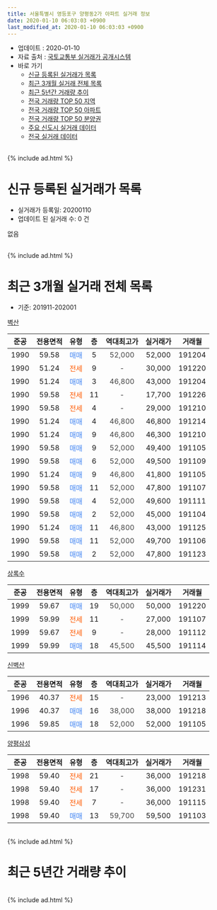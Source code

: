 ```yaml
---
title: 서울특별시 영등포구 양평동2가 아파트 실거래 정보
date: 2020-01-10 06:03:03 +0900
last_modified_at: 2020-01-10 06:03:03 +0900
---
```


* 업데이트 : 2020-01-10
* 자료 출처 : [국토교통부 실거래가 공개시스템](http://rt.molit.go.kr)
* 바로 가기
    * [신규 등록된 실거래가 목록](#신규-등록된-실거래가-목록)
    * [최근 3개월 실거래 전체 목록](#최근-3개월-실거래-전체-목록)
    * [최근 5년간 거래량 추이](#최근-5년간-거래량-추이)
    * [전국 거래량 TOP 50 지역](https://inasie.github.io/apt-trade-info/최근-3개월-전국에서-가장-거래가-많이-발생한-지역)
    * [전국 거래량 TOP 50 아파트](https://inasie.github.io/apt-trade-info/최근-3개월-전국에서-가장-거래가-많이-발생한-아파트)
    * [전국 거래량 TOP 50 분양권](https://inasie.github.io/apt-trade-info/최근-3개월-전국에서-가장-거래가-많이-발생한-분양권)
    * [주요 신도시 실거래 데이터](https://inasie.github.io/apt-trade-info/주요-신도시)
    * [전국 실거래 데이터](https://inasie.github.io/apt-trade-info/전국)
<br>
{% include ad.html %}
<br>

# 신규 등록된 실거래가 목록
* 실거래가 등록일: 20200110
* 업데이트 된 실거래 수: 0 건

없음

<br>
{% include ad.html %}
<br>

# 최근 3개월 실거래 전체 목록
* 기준: 201911-202001


[벽산](https://search.naver.com/search.naver?query=%EC%84%9C%EC%9A%B8%ED%8A%B9%EB%B3%84%EC%8B%9C+%EC%98%81%EB%93%B1%ED%8F%AC%EA%B5%AC+%EC%96%91%ED%8F%89%EB%8F%992%EA%B0%80+%EB%B2%BD%EC%82%B0)

|준공|전용면적|유형|층|역대최고가|실거래가|거래월|
|:---:|:---:|:---:|:---:|:---:|:---:|:---:|
|1990|59.58|<span style="color:#4285f3">매매</span>|5|<span style="color:#444444">52,000</span>|52,000|191204|
|1990|51.24|<span style="color:#ff5a00">전세</span>|9|<span style="color:#444444">-</span>|30,000|191220|
|1990|51.24|<span style="color:#4285f3">매매</span>|3|<span style="color:#444444">46,800</span>|43,000|191204|
|1990|59.58|<span style="color:#ff5a00">전세</span>|11|<span style="color:#444444">-</span>|17,700|191226|
|1990|59.58|<span style="color:#ff5a00">전세</span>|4|<span style="color:#444444">-</span>|29,000|191210|
|1990|51.24|<span style="color:#4285f3">매매</span>|4|<span style="color:#444444">46,800</span>|46,800|191214|
|1990|51.24|<span style="color:#4285f3">매매</span>|9|<span style="color:#444444">46,800</span>|46,300|191210|
|1990|59.58|<span style="color:#4285f3">매매</span>|9|<span style="color:#444444">52,000</span>|49,400|191105|
|1990|59.58|<span style="color:#4285f3">매매</span>|6|<span style="color:#444444">52,000</span>|49,500|191109|
|1990|51.24|<span style="color:#4285f3">매매</span>|9|<span style="color:#444444">46,800</span>|41,800|191105|
|1990|59.58|<span style="color:#4285f3">매매</span>|11|<span style="color:#444444">52,000</span>|47,800|191107|
|1990|59.58|<span style="color:#4285f3">매매</span>|4|<span style="color:#444444">52,000</span>|49,600|191111|
|1990|59.58|<span style="color:#4285f3">매매</span>|2|<span style="color:#444444">52,000</span>|45,000|191104|
|1990|51.24|<span style="color:#4285f3">매매</span>|11|<span style="color:#444444">46,800</span>|43,000|191125|
|1990|59.58|<span style="color:#4285f3">매매</span>|11|<span style="color:#444444">52,000</span>|49,700|191106|
|1990|59.58|<span style="color:#4285f3">매매</span>|2|<span style="color:#444444">52,000</span>|47,800|191123|

[상록수](https://search.naver.com/search.naver?query=%EC%84%9C%EC%9A%B8%ED%8A%B9%EB%B3%84%EC%8B%9C+%EC%98%81%EB%93%B1%ED%8F%AC%EA%B5%AC+%EC%96%91%ED%8F%89%EB%8F%992%EA%B0%80+%EC%83%81%EB%A1%9D%EC%88%98)

|준공|전용면적|유형|층|역대최고가|실거래가|거래월|
|:---:|:---:|:---:|:---:|:---:|:---:|:---:|
|1999|59.67|<span style="color:#4285f3">매매</span>|19|<span style="color:#444444">50,000</span>|50,000|191220|
|1999|59.99|<span style="color:#ff5a00">전세</span>|11|<span style="color:#444444">-</span>|27,000|191107|
|1999|59.67|<span style="color:#ff5a00">전세</span>|9|<span style="color:#444444">-</span>|28,000|191112|
|1999|59.99|<span style="color:#4285f3">매매</span>|18|<span style="color:#444444">45,500</span>|45,500|191114|

[신벽산](https://search.naver.com/search.naver?query=%EC%84%9C%EC%9A%B8%ED%8A%B9%EB%B3%84%EC%8B%9C+%EC%98%81%EB%93%B1%ED%8F%AC%EA%B5%AC+%EC%96%91%ED%8F%89%EB%8F%992%EA%B0%80+%EC%8B%A0%EB%B2%BD%EC%82%B0)

|준공|전용면적|유형|층|역대최고가|실거래가|거래월|
|:---:|:---:|:---:|:---:|:---:|:---:|:---:|
|1996|40.37|<span style="color:#ff5a00">전세</span>|15|<span style="color:#444444">-</span>|23,000|191213|
|1996|40.37|<span style="color:#4285f3">매매</span>|16|<span style="color:#444444">38,000</span>|38,000|191218|
|1996|59.85|<span style="color:#4285f3">매매</span>|18|<span style="color:#444444">52,000</span>|52,000|191105|

[양평삼성](https://search.naver.com/search.naver?query=%EC%84%9C%EC%9A%B8%ED%8A%B9%EB%B3%84%EC%8B%9C+%EC%98%81%EB%93%B1%ED%8F%AC%EA%B5%AC+%EC%96%91%ED%8F%89%EB%8F%992%EA%B0%80+%EC%96%91%ED%8F%89%EC%82%BC%EC%84%B1)

|준공|전용면적|유형|층|역대최고가|실거래가|거래월|
|:---:|:---:|:---:|:---:|:---:|:---:|:---:|
|1998|59.40|<span style="color:#ff5a00">전세</span>|21|<span style="color:#444444">-</span>|36,000|191218|
|1998|59.40|<span style="color:#ff5a00">전세</span>|17|<span style="color:#444444">-</span>|36,000|191231|
|1998|59.40|<span style="color:#ff5a00">전세</span>|7|<span style="color:#444444">-</span>|36,000|191115|
|1998|59.40|<span style="color:#4285f3">매매</span>|13|<span style="color:#444444">59,700</span>|59,500|191103|


<br>
{% include ad.html %}
<br>

# 최근 5년간 거래량 추이


<div style="width:100%;">
    <canvas id="deal_progress" height="200"></canvas>
</div>

<script>
new Chart(document.getElementById("deal_progress"), {
    type: 'line',
    data: {
        labels: ['201501','201502','201503','201504','201505','201506','201507','201508','201509','201510','201511','201512','201601','201602','201603','201604','201605','201606','201607','201608','201609','201610','201611','201612','201701','201702','201703','201704','201705','201706','201707','201708','201709','201710','201711','201712','201801','201802','201803','201804','201805','201806','201807','201808','201809','201810','201811','201812','201901','201902','201903','201904','201905','201906','201907','201908','201909','201910','201911','201912','202001'],
        datasets: [{
            label: '매매',
            pointRadius: 1,
            data: [11, 8, 13, 12, 11, 16, 10, 12, 11, 10, 9, 2, 7, 8, 7, 12, 11, 13, 12, 13, 5, 7, 10, 5, 1, 3, 9, 8, 14, 14, 10, 6, 3, 9, 5, 6, 6, 4, 7, 6, 4, 1, 5, 3, 3, 2, 0, 0, 2, 1, 2, 0, 5, 7, 5, 5, 8, 9, 12, 6, 0],
            borderColor: "rgba(255, 201, 14, 1)",
            backgroundColor: "rgba(255, 201, 14, 0.5)",
            fill: false,
            lineTension: 0
        },{
            label: '전월세',
            pointRadius: 1,
            data: [7, 8, 6, 9, 5, 13, 4, 5, 8, 8, 11, 4, 7, 12, 14, 0, 10, 13, 13, 8, 7, 7, 6, 9, 8, 9, 9, 7, 9, 12, 2, 4, 8, 3, 2, 9, 6, 8, 9, 10, 5, 4, 3, 5, 7, 9, 4, 2, 10, 3, 7, 8, 3, 6, 10, 7, 6, 8, 3, 6, 0],
            borderColor: "rgba(0, 141, 185, 1)",
            backgroundColor: "rgba(0, 141, 185, 0.5)",
            fill: false,
            lineTension: 0
        }
        ]
    },
    options: {
        responsive: true,
        title: {
            display: false
        },
        tooltips: {
            mode: 'index',
            intersect: false
        },
        hover: {
            mode: 'nearest',
            intersect: true
        },
        scales: {
            xAxes: [{
                display: true,
                scaleLabel: {
                    display: true,
                    labelString: '년/월'
                }
            }],
            yAxes: [{
                display: true,
                ticks: {
                    suggestedMin: 0,
                },
                scaleLabel: {
                    display: true,
                    labelString: '실거래 수'
                }
            }]
        }
    }
});

</script>


<br>
{% include ad.html %}
<br>

